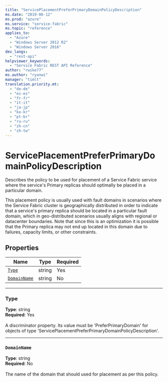 ```yaml
---
title: "ServicePlacementPreferPrimaryDomainPolicyDescription"
ms.date: "2019-06-12"
ms.prod: "azure"
ms.service: "service-fabric"
ms.topic: "reference"
applies_to: 
  - "Azure"
  - "Windows Server 2012 R2"
  - "Windows Server 2016"
dev_langs: 
  - "rest-api"
helpviewer_keywords: 
  - "Service Fabric REST API Reference"
author: "rwike77"
ms.author: "ryanwi"
manager: "timlt"
translation.priority.mt: 
  - "de-de"
  - "es-es"
  - "fr-fr"
  - "it-it"
  - "ja-jp"
  - "ko-kr"
  - "pt-br"
  - "ru-ru"
  - "zh-cn"
  - "zh-tw"
---
```

# ServicePlacementPreferPrimaryDomainPolicyDescription

Describes the policy to be used for placement of a Service Fabric service where the service's Primary replicas should optimally be placed in a particular domain.

This placement policy is usually used with fault domains in scenarios where the Service Fabric cluster is geographically distributed in order to indicate that a service's primary replica should be located in a particular fault domain, which in geo-distributed scenarios usually aligns with regional or datacenter boundaries. Note that since this is an optimization it is possible that the Primary replica may not end up located in this domain due to failures, capacity limits, or other constraints.


## Properties
| Name | Type | Required |
| --- | --- | --- |
| [`Type`](#type) | string | Yes |
| [`DomainName`](#domainname) | string | No |

____
### Type
__Type__: string <br/>
__Required__: Yes <br/>
<br/>
A discriminator property. Its value must be 'PreferPrimaryDomain' for objects of type 'ServicePlacementPreferPrimaryDomainPolicyDescription'.

____
### `DomainName`
__Type__: string <br/>
__Required__: No<br/>
<br/>
The name of the domain that should used for placement as per this policy.
